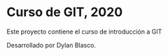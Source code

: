 # Curso de GIT, 2020

Este proyecto contiene el curso de introducción a GIT

Desarrollado por Dylan Blasco.
